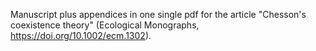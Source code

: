Manuscript plus appendices in one single pdf for the article "Chesson's coexistence theory" (Ecological Monographs, https://doi.org/10.1002/ecm.1302).
